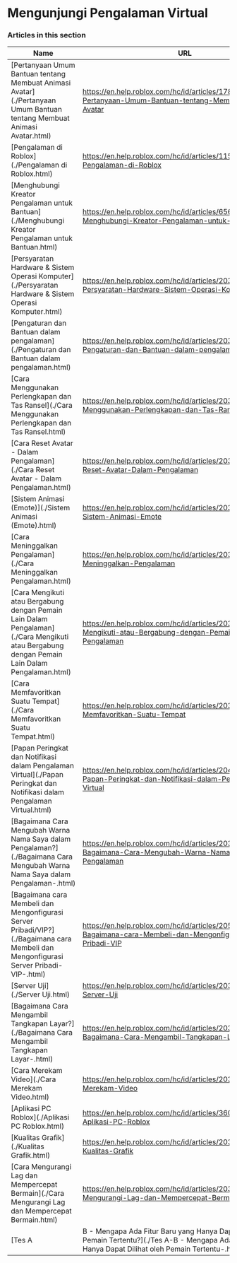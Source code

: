 # Mengunjungi Pengalaman Virtual  
### Articles in this section
Name|URL
-|-
[Pertanyaan Umum Bantuan tentang Membuat Animasi Avatar](./Pertanyaan Umum Bantuan tentang Membuat Animasi Avatar.html) |https://en.help.roblox.com/hc/id/articles/17877687557396-Pertanyaan-Umum-Bantuan-tentang-Membuat-Animasi-Avatar
[Pengalaman di Roblox](./Pengalaman di Roblox.html) |https://en.help.roblox.com/hc/id/articles/115004734603-Pengalaman-di-Roblox
[Menghubungi Kreator Pengalaman untuk Bantuan](./Menghubungi Kreator Pengalaman untuk Bantuan.html) |https://en.help.roblox.com/hc/id/articles/6566665691924-Menghubungi-Kreator-Pengalaman-untuk-Bantuan
[Persyaratan Hardware & Sistem Operasi Komputer](./Persyaratan Hardware & Sistem Operasi Komputer.html) |https://en.help.roblox.com/hc/id/articles/203312800-Persyaratan-Hardware-Sistem-Operasi-Komputer
[Pengaturan dan Bantuan dalam pengalaman](./Pengaturan dan Bantuan dalam pengalaman.html) |https://en.help.roblox.com/hc/id/articles/203314230-Pengaturan-dan-Bantuan-dalam-pengalaman
[Cara Menggunakan Perlengkapan dan Tas Ransel](./Cara Menggunakan Perlengkapan dan Tas Ransel.html) |https://en.help.roblox.com/hc/id/articles/203314280-Cara-Menggunakan-Perlengkapan-dan-Tas-Ransel
[Cara Reset Avatar - Dalam Pengalaman](./Cara Reset Avatar - Dalam Pengalaman.html) |https://en.help.roblox.com/hc/id/articles/203314290-Cara-Reset-Avatar-Dalam-Pengalaman
[Sistem Animasi (Emote)](./Sistem Animasi (Emote).html) |https://en.help.roblox.com/hc/id/articles/203314300-Sistem-Animasi-Emote
[Cara Meninggalkan Pengalaman](./Cara Meninggalkan Pengalaman.html) |https://en.help.roblox.com/hc/id/articles/203314240-Cara-Meninggalkan-Pengalaman
[Cara Mengikuti atau Bergabung dengan Pemain Lain Dalam Pengalaman](./Cara Mengikuti atau Bergabung dengan Pemain Lain Dalam Pengalaman.html) |https://en.help.roblox.com/hc/id/articles/203314220-Cara-Mengikuti-atau-Bergabung-dengan-Pemain-Lain-Dalam-Pengalaman
[Cara Memfavoritkan Suatu Tempat](./Cara Memfavoritkan Suatu Tempat.html) |https://en.help.roblox.com/hc/id/articles/203313670-Cara-Memfavoritkan-Suatu-Tempat
[Papan Peringkat dan Notifikasi dalam Pengalaman Virtual](./Papan Peringkat dan Notifikasi dalam Pengalaman Virtual.html) |https://en.help.roblox.com/hc/id/articles/204343250-Papan-Peringkat-dan-Notifikasi-dalam-Pengalaman-Virtual
[Bagaimana Cara Mengubah Warna Nama Saya dalam Pengalaman?](./Bagaimana Cara Mengubah Warna Nama Saya dalam Pengalaman-.html) |https://en.help.roblox.com/hc/id/articles/203314200-Bagaimana-Cara-Mengubah-Warna-Nama-Saya-dalam-Pengalaman
[Bagaimana cara Membeli dan Mengonfigurasi Server Pribadi/VIP?](./Bagaimana cara Membeli dan Mengonfigurasi Server Pribadi-VIP-.html) |https://en.help.roblox.com/hc/id/articles/205345050-Bagaimana-cara-Membeli-dan-Mengonfigurasi-Server-Pribadi-VIP
[Server Uji](./Server Uji.html) |https://en.help.roblox.com/hc/id/articles/203314170-Server-Uji
[Bagaimana Cara Mengambil Tangkapan Layar?](./Bagaimana Cara Mengambil Tangkapan Layar-.html) |https://en.help.roblox.com/hc/id/articles/203314160-Bagaimana-Cara-Mengambil-Tangkapan-Layar
[Cara Merekam Video](./Cara Merekam Video.html) |https://en.help.roblox.com/hc/id/articles/203314190-Cara-Merekam-Video
[Aplikasi PC Roblox](./Aplikasi PC Roblox.html) |https://en.help.roblox.com/hc/id/articles/360054053812-Aplikasi-PC-Roblox
[Kualitas Grafik](./Kualitas Grafik.html) |https://en.help.roblox.com/hc/id/articles/203314310-Kualitas-Grafik
[Cara Mengurangi Lag dan Mempercepat Bermain](./Cara Mengurangi Lag dan Mempercepat Bermain.html) |https://en.help.roblox.com/hc/id/articles/203314150-Cara-Mengurangi-Lag-dan-Mempercepat-Bermain
[Tes A|B - Mengapa Ada Fitur Baru yang Hanya Dapat Dilihat oleh Pemain Tertentu?](./Tes A-B - Mengapa Ada Fitur Baru yang Hanya Dapat Dilihat oleh Pemain Tertentu-.html) |https://en.help.roblox.com/hc/id/articles/203312530-Tes-A-B-Mengapa-Ada-Fitur-Baru-yang-Hanya-Dapat-Dilihat-oleh-Pemain-Tertentu